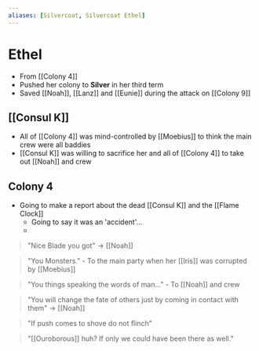 ```yaml
---
aliases: [Silvercoat, Silvercoat Ethel]
---
```

# Ethel 

- From [[Colony 4]]
- Pushed her colony to **Silver** in her third term
- Saved [[Noah]], [[Lanz]] and [[Eunie]] during the attack on [[Colony 9]]
## [[Consul K]]
- All of [[Colony 4]] was mind-controlled by [[Moebius]] to think the main crew were all baddies
- [[Consul K]] was willing to sacrifice her and all of [[Colony 4]] to take out [[Noah]] and crew
## Colony 4
- Going to make a report about the dead [[Consul K]] and the [[Flame Clock]]
	- Going to say it was an 'accident'...
	- 

> "Nice Blade you got" -> [[Noah]]

> "You Monsters." - To the main party when her [[Iris]] was corrupted by [[Moebius]]

> "You things speaking the words of man..." - To [[Noah]] and crew

> "You will change the fate of others just by coming in contact with them" -> [[Noah]]

> "If push comes to shove do not flinch"

> "[[Ouroborous]] huh? If only we could have been there as well."